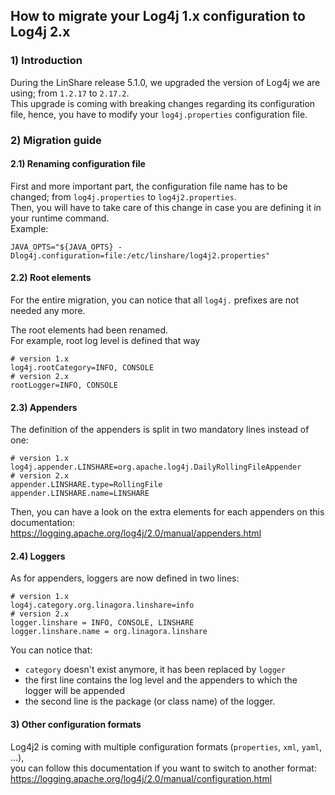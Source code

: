 ##  How to migrate your Log4j 1.x configuration to Log4j 2.x

### 1) Introduction

During the LinShare release 5.1.0, we upgraded the version of Log4j we are using; 
from `1.2.17` to `2.17.2`.  
This upgrade is coming with breaking changes regarding its configuration file, 
hence, you have to modify your `log4j.properties` configuration file.


### 2) Migration guide

#### 2.1) Renaming configuration file

First and more important part, the configuration file name has to be changed;
from `log4j.properties` to `log4j2.properties`.  
Then, you will have to take care of this change in case you are defining it in your runtime command.  
Example:  
```
JAVA_OPTS="${JAVA_OPTS} -Dlog4j.configuration=file:/etc/linshare/log4j2.properties"
```

#### 2.2) Root elements

For the entire migration, you can notice that all `log4j.` prefixes are not needed any more.

The root elements had been renamed.  
For example, root log level is defined that way
```
# version 1.x
log4j.rootCategory=INFO, CONSOLE
# version 2.x
rootLogger=INFO, CONSOLE
```

#### 2.3) Appenders

The definition of the appenders is split in two mandatory lines instead of one:  
```
# version 1.x
log4j.appender.LINSHARE=org.apache.log4j.DailyRollingFileAppender
# version 2.x
appender.LINSHARE.type=RollingFile
appender.LINSHARE.name=LINSHARE
```

Then, you can have a look on the extra elements for each appenders on this documentation:  
https://logging.apache.org/log4j/2.0/manual/appenders.html

#### 2.4) Loggers

As for appenders, loggers are now defined in two lines:
```
# version 1.x
log4j.category.org.linagora.linshare=info
# version 2.x
logger.linshare = INFO, CONSOLE, LINSHARE
logger.linshare.name = org.linagora.linshare
```

You can notice that:
* `category` doesn't exist anymore, it has been replaced by `logger`
* the first line contains the log level and the appenders to which the logger will be appended
* the second line is the package (or class name) of the logger.

#### 3) Other configuration formats

Log4j2 is coming with multiple configuration formats (`properties`, `xml`, `yaml`, ...),  
you can follow this documentation if you want to switch to another format:  
https://logging.apache.org/log4j/2.0/manual/configuration.html

